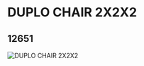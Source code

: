 # DUPLO CHAIR 2X2X2
## 12651
![DUPLO CHAIR 2X2X2](https://lc-www-live-s.legocdn.com/media/bricks/5/2/6025374.jpg)